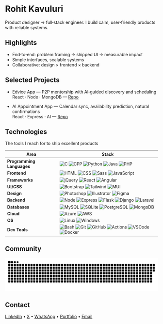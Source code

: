 # Rohit Kavuluri

Product designer → full‑stack engineer. I build calm, user‑friendly products with reliable systems.

## Highlights
- End‑to‑end: problem framing → shipped UI → measurable impact
- Simple interfaces, scalable systems
- Collaborative: design × frontend × backend


## Selected Projects
- Edvice App — P2P mentorship with AI‑guided discovery and scheduling  
  React · Node · MongoDB — [Repo](https://github.com/rohitprofc/edvice-app)

<!-- - Virtual Labs Simulator — In‑browser experiments with analytics and realtime collab  
  React · WebGL · Realtime — [Repo](https://github.com/rohitprofc/virtual-labs) -->

- AI Appointment App — Calendar sync, availability prediction, natural confirmations  
  React · Express · AI — [Repo](https://github.com/rohitprofc/ai-appointment-app)

## Technologies
The tools I reach for to ship excellent products

| Area | Stack |
|---|---|
| **Programming Languages** | ![C](https://skillicons.dev/icons?i=c) ![CPP](https://skillicons.dev/icons?i=cpp) ![Python](https://skillicons.dev/icons?i=python) ![Java](https://skillicons.dev/icons?i=java) ![PHP](https://skillicons.dev/icons?i=php) |
| **Frontend** | ![HTML](https://skillicons.dev/icons?i=html) ![CSS](https://skillicons.dev/icons?i=css) ![Sass](https://skillicons.dev/icons?i=sass) ![JavaScript](https://skillicons.dev/icons?i=js) |
| **Frameworks** | ![jQuery](https://skillicons.dev/icons?i=jquery) ![React](https://skillicons.dev/icons?i=react) ![Angular](https://skillicons.dev/icons?i=angular) |
| **UI/CSS** | ![Bootstrap](https://skillicons.dev/icons?i=bootstrap) ![Tailwind](https://skillicons.dev/icons?i=tailwind) ![MUI](https://skillicons.dev/icons?i=materialui) |
| **Design** | ![Photoshop](https://skillicons.dev/icons?i=photoshop) ![Illustrator](https://skillicons.dev/icons?i=ai) ![Figma](https://skillicons.dev/icons?i=figma) |
| **Backend** | ![Node](https://skillicons.dev/icons?i=nodejs) ![Express](https://skillicons.dev/icons?i=express) ![Flask](https://skillicons.dev/icons?i=flask) ![Django](https://skillicons.dev/icons?i=django) ![Laravel](https://skillicons.dev/icons?i=laravel) |
| **Databases** | ![MySQL](https://skillicons.dev/icons?i=mysql) ![SQLite](https://skillicons.dev/icons?i=sqlite) ![PostgreSQL](https://skillicons.dev/icons?i=postgres) ![MongoDB](https://skillicons.dev/icons?i=mongo) |
| **Cloud** | ![Azure](https://skillicons.dev/icons?i=azure) ![AWS](https://skillicons.dev/icons?i=aws) |
| **OS** | ![Linux](https://skillicons.dev/icons?i=linux) ![Windows](https://skillicons.dev/icons?i=windows) |
| **Dev Tools** | ![Bash](https://skillicons.dev/icons?i=bash) ![Git](https://skillicons.dev/icons?i=git) ![GitHub](https://skillicons.dev/icons?i=github) ![Actions](https://skillicons.dev/icons?i=githubactions) ![VSCode](https://skillicons.dev/icons?i=vscode) ![Docker](https://skillicons.dev/icons?i=docker) |

## Community
![GitHub contribution snake](./public/assets/github-snake.svg)

## Contact
[LinkedIn](https://www.linkedin.com/in/rohitprofc/) • [X](https://www.x.com/@rohitprofc) • [WhatsApp](https://wa.me/919494214912) • [Portfolio](https://drive.google.com/file/d/1xkT60v8z2Cv6moM6bJb5AGKkN9Cylkic/view) • [Email](mailto:hey@rohitprofc.com)
